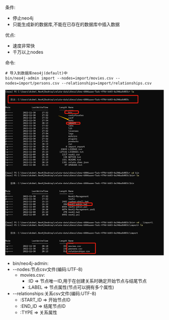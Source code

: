 条件:

* 停止neo4j
* 只能生成新的数据库,不能在已存在的数据库中插入数据

优点:

* 速度非常快
* 千万以上nodes

命令:

```shell
# 导入到数据库neo4j(default)中
bin/neo4j-admin import --nodes=import/movies.csv --nodes=import/persons.csv --relationships=import/relationships.csv
```
![img.png](img.png)

* bin/neo4j-admin:
* --nodes:节点csv文件(编码:UTF-8)
    * movies.csv:
        * :ID => 节点唯一ID,用于在创建关系时确定开始节点与结尾节点
        * :LABEL => 节点属性(节点可以拥有多个属性)
* --relationships:关系csv文件(编码:UTF-8)
    * :START_ID => 开始节点ID
    * :END_ID => 结尾节点ID
    * :TYPE => 关系属性